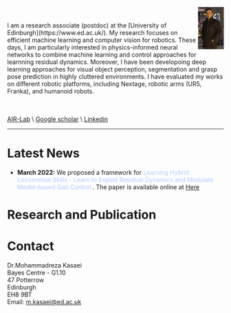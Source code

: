 <img src="./imgs/mypic.jpg" align="right" width="12%"/>
<br />
<br />
 I am a research associate (postdoc) at the [University of Edinburgh](https://www.ed.ac.uk/). My research focuses on efficient machine learning and computer vision for robotics. These days, I am particularly interested in physics-informed neural networks to combine machine learning and control approaches for learnning residual dynamics. Moreover, I have been developoing deep learning approaches for visual object perception, segmentation and grasp pose prediction in highly cluttered environments. I have evaluated my works on different robotic platforms, including Nextage, robotic arms (UR5, Franka), and humanoid robots. 
<br />
<br />
<br />

[AIR-Lab](https://advanced-intelligent-robotics-lab.gitlab.io/) \ [Google scholar](https://scholar.google.com/citations?user=2aY06V4AAAAJ&hl=en) \ [Linkedin](https://www.linkedin.com/in/mohammadreza-kasaei-0a891ab6/) 

----------

# Latest News
 - **March 2022:** We proposed a framework for <font color=#b3ccff> Learning Hybrid Locomotion Skills - Learn to Exploit Residual Dynamics and Modulate Model-based Gait Control</font> . The paper is available online at [Here](https://arxiv.org/pdf/2011.13798)

# Research and Publication

# Contact
Dr.Mohammadreza Kasaei\
Bayes Centre - G1.10\
47 Potterrow\
Edinburgh\
EH8 9BT\
Email: m.kasaei@ed.ac.uk